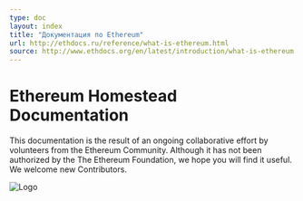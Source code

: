 ```yaml
---
type: doc
layout: index
title: "Документация по Ethereum"
url: http://ethdocs.ru/reference/what-is-ethereum.html
source: http://www.ethdocs.org/en/latest/introduction/what-is-ethereum.html
---
```





Ethereum Homestead Documentation
=========

This documentation is the result of an ongoing collaborative effort by volunteers from the Ethereum Community. Although it has not been authorized by the The Ethereum Foundation, we hope you will find it useful. We welcome new Contributors.

![Logo](http://www.ethdocs.org/en/latest/_images/ethereum-homestead-documentation-logo.png "Logo")

